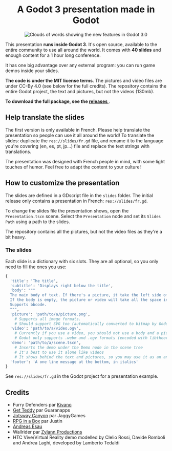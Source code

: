<h1 align="center">
  A Godot 3 presentation made in Godot
</h1>

<p align='center'>
  <img src="https://raw.githubusercontent.com/GDquest/godot-3-presentation/master/img/new-in-godot-3.png" alt="Clouds of words showing the new features in Godot 3.0" />
</p>


This presentation **runs inside Godot 3**. It's open source, available to the entire community to use all around the world. It comes with **40 slides** and enough content for a 1 hour long conference.

It has one big advantage over any external program: you can run game demos inside your slides.

**The code is under the MIT license terms**. The pictures and video files are under CC-By 4.0 (see below for the full credits). The repository contains the entire Godot project, the text and pictures, but not the videos (130mb).

**To download the full package, see the [ releases ](https://github.com/GDquest/godot-3-presentation/releases)**.

## Help translate the slides

The first version is only available in French. Please help translate the presentation so people can use it all around the world! To translate the slides: duplicate the `res://slides/fr.gd` file, and rename it to the language you're covering (en, es, pt, jp...) file and replace the text strings with translations.

The presentation was designed with French people in mind, with some light touches of humor. Feel free to adapt the content to your culture!

## How to customize the presentation

The slides are defined in a GDscript file in the `slides` folder. The initial release only contains a presentation in French: `res://slides/fr.gd`.

To change the slides file the presentation shows, open the `Presentation.tscn` scene. Select the `Presentation` node and set its `Slides Path` using a path to the slides.

The repository contains all the pictures, but not the video files as they're a bit heavy.

### The slides

Each slide is a dictionary with six slots. They are all optional, so you only need to fill the ones you use:

```python
{
  'title': 'The title',
  'subtitle': 'Displays right below the title',
  'body': """
  The main body of text. If there's a picture, it take the left side of the screen. If there's no picture, it resizes to span over the screen's width.
  If the body is empty, the picture or video will take all the space instead.
  Supports bbcode.
  """,
  'picture': 'path/to/a/picture.png',
    # Supports all image formats.
    # Should support SVG too (automatically converted to bitmap by Godot).
  'video': 'path/to/a/video.ogv',
    # Currently if you use a video, you should not use a body and a picture
    # Godot only supports .webm and .ogv formats (encoded with libtheora)
  'demo': 'path/to/a/scene.tscn',
    # Inserts the demo under the Demo node in the scene tree
    # It's best to use it alone like videos
    # It shows behind the text and pictures, so you may use it as an animated background
  'footer': 'A one line message at the bottom, in italics'
}

```

See `res://slides/fr.gd` in the Godot project for a presentation example.

## Credits

- Furry Defenders par [Kivano](http://www.kivano.games/)
- [Get Teddy](https://play.google.com/store/apps/details?id=fr.guaranapps.games.get_teddy) par Guaranapps
- [Jotsway Canyon](https://jaggygames.itch.io/jotswaycanyon) par JaggyGames
- [RPG in a Box](http://www.rpginabox.com/) par Justin
- [Andreas Esau](https://www.youtube.com/user/ndee85)
- Wallrider par [Zylann Productions](https://www.youtube.com/user/ZylannMP3/videos)
- HTC Vive/Virtual Reality demo modelled by Clelio Rossi, Davide Romboli and Andrea Laghi, developed by Lamberto Tedaldi

